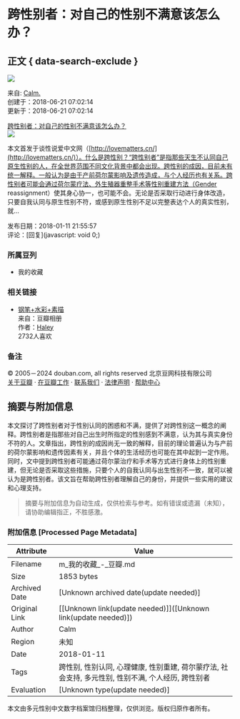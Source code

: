 # 跨性别者：对自己的性别不满意该怎么办？

## 正文 { data-search-exclude }


![](https://img9.doubanio.com/view/elanor_image/raw/public/MJV892V4.jpg)

来自: [Calm.](https://www.douban.com/people/171883961/)  
创建于：2018-06-21 07:02:14  
更新于：2018-06-21 07:02:14  

[跨性别者：对自己的性别不满意该怎么办？](https://www.douban.com/note/632737029/)  
![](https://img3.doubanio.com/view/note/small/public/p44632087.webp)

本文首发于谈性说爱中文网（[http://lovematters.cn/](http://lovematters.cn/)）。什么是跨性别？“跨性别者”是指那些天生不认同自己原生性别的人，在全世界范围不同文化背景中都会出现。跨性别的成因，目前未有统一解释。一般认为是由于产前荷尔蒙影响及遗传造成，与个人经历也有关系。跨性别者可能会通过荷尔蒙疗法、外生殖器重整手术等性别重建方法（Gender reassignment）使其身心协一，也可能不会。无论是否采取行动进行身体改造，只要自我认同与原生性别不符，或感到原生性别不足以完整表达个人的真实性别，就...

发布日期：2018-01-11 21:55:57  
评论：[回复](javascript: void 0;)  

### 所属豆列

- 我的收藏

### 相关链接

- [钢笔+水彩+素描](https://www.douban.com/photos/album/11459659/)  
来自：豆瓣相册  
作者：[Haley](https://www.douban.com/people/lzZ/)  
2732人喜欢

### 备注

© 2005－2024 douban.com, all rights reserved 北京豆网科技有限公司   
[关于豆瓣](https://www.douban.com/about) · [在豆瓣工作](https://www.douban.com/jobs) · [联系我们](https://www.douban.com/about?topic=contactus) · [法律声明](https://www.douban.com/about/legal) · [帮助中心](https://help.douban.com/?app=main)
<!-- tcd_original_link https://m.douban.com/doulist/60026293/ -->


## 摘要与附加信息

<!-- tcd_abstract -->
本文探讨了跨性别者对于性别认同的困惑和不满，提供了对跨性别这一概念的阐释。跨性别者是指那些对自己出生时所指定的性别感到不满意，认为其与真实身份不符的人。文章指出，跨性别的成因尚无一致的解释，目前的理论普遍认为与产前的荷尔蒙影响和遗传因素有关，并且个体的生活经历也可能在其中起到一定作用。同时，文中提到跨性别者可能通过荷尔蒙治疗和手术等方式进行身体上的性别重建，但无论是否采取这些措施，只要个人的自我认同与出生性别不一致，就可以被认为是跨性别者。该文旨在帮助跨性别者理解自己的身份，并提供一些实用的建议和心理支持。
<!-- tcd_abstract_end -->

> 摘要与附加信息为自动生成，仅供检索与参考。如有错误或遗漏（未知），请协助编辑指正，不胜感激。

### 附加信息 [Processed Page Metadata]

| Attribute       | Value                                  |
|-----------------|----------------------------------------|
| Filename        | m_我的收藏_-_豆瓣.md                             |
| Size            | 1853 bytes                           |
| Archived Date   | [Unknown archived date(update needed)]                             |
| Original Link   | [[Unknown link(update needed)]]([Unknown link(update needed)])                       |
| Author          | Calm                               |
| Region          | 未知                               |
| Date            | 2018-01-11                                 |
| Tags            | 跨性别, 性别认同, 心理健康, 性别重建, 荷尔蒙疗法, 社会支持, 多元性别, 性别不满, 个人经历, 跨性别者                                 |
| Evaluation            | [Unknown type(update needed)]                                 |
<!-- tcd_table_end -->

本文由多元性别中文数字档案馆归档整理，仅供浏览。版权归原作者所有。
